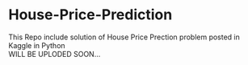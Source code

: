# House-Price-Prediction
This Repo include solution of House Price Prection problem posted in Kaggle in Python
</br>
WILL BE UPLODED SOON...
